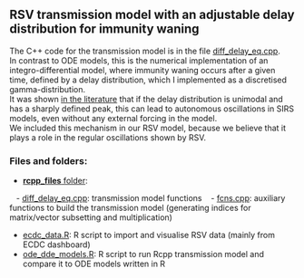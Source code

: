 ## RSV transmission model with an adjustable delay distribution for immunity waning

The C++ code for the transmission model is in the file [diff_delay_eq.cpp](https://github.com/mbkoltai/RSV_resurgence_europe/blob/main/rcpp_files/diff_delay_eq.cpp).  
In contrast to ODE models, this is the numerical implementation of an integro-differential model, where immunity waning occurs after a given time, defined by a delay distribution, which I implemented as a discretised gamma-distribution.  
It was shown [in the literature](https://link.springer.com/article/10.1140/epjb/e2011-20054-9) that if the delay distribution is unimodal and has a sharply defined peak, this can lead to autonomous oscillations in SIRS models, even without any external forcing in the model.  
We included this mechanism in our RSV model, because we believe that it plays a role in the regular oscillations shown by RSV.

### Files and folders:

-  [**rcpp_files** folder](https://github.com/mbkoltai/RSV_resurgence_europe/blob/main/rcpp_files/): 

&nbsp;&nbsp;  - [diff_delay_eq.cpp](https://github.com/mbkoltai/RSV_resurgence_europe/blob/main/rcpp_files/diff_delay_eq.cpp): transmission model functions
&nbsp;&nbsp;  - [fcns.cpp](https://github.com/mbkoltai/RSV_resurgence_europe/blob/main/rcpp_files/fcns.cpp): auxiliary functions to build the transmission model (generating indices for matrix/vector subsetting and multiplication)

- [ecdc_data.R](https://github.com/mbkoltai/RSV_resurgence_europe/blob/main/ecdc_data.R): R script to import and visualise RSV data (mainly from ECDC dashboard)
- [ode_dde_models.R](https://github.com/mbkoltai/RSV_resurgence_europe/blob/main/ode_dde_models.R): R script to run Rcpp transmission model and compare it to ODE models written in R



